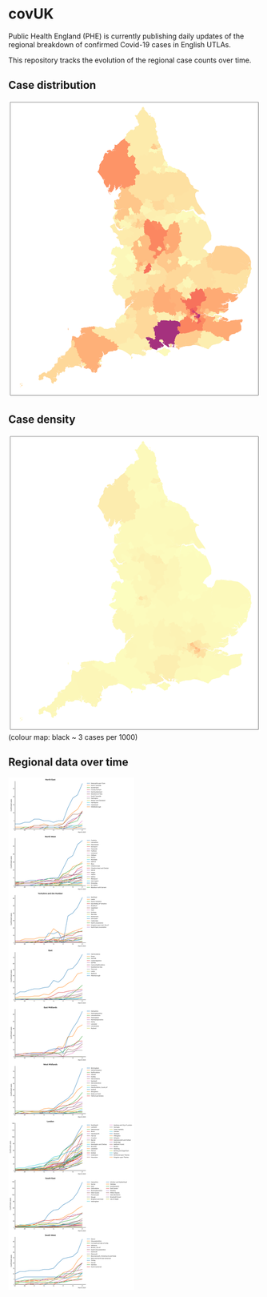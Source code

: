 # covUK

Public Health England (PHE) is currently publishing daily updates of the regional breakdown of confirmed Covid-19 cases in English UTLAs.

This repository tracks the evolution of the regional case counts over time.

## Case distribution

![chloropleth map of England](UK_regional/map.png)

## Case density

![chloropleth map of England](UK_regional/map_density.png)
(colour map: black ~ 3 cases per 1000)

## Regional data over time

![graphs of all UTLAs' case counts, divided by region](UK_regional/plots/UTLAs.png)

